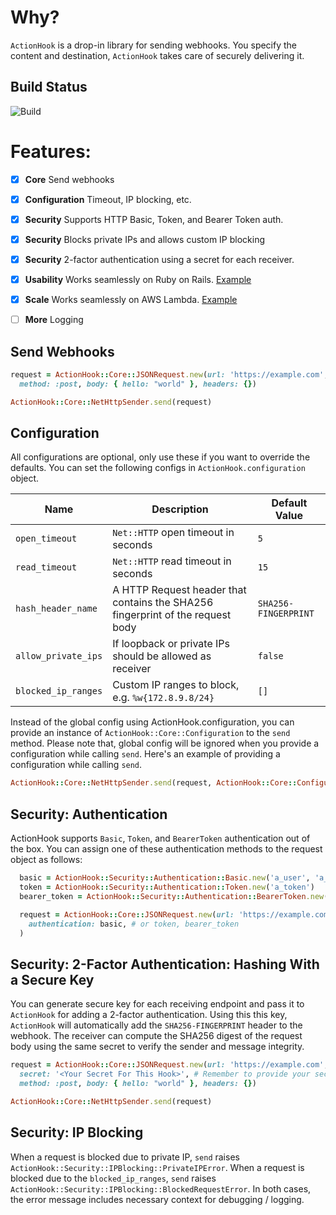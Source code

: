 # Why?

`ActionHook` is a drop-in library for sending webhooks. You specify the content and destination, `ActionHook` takes care of securely delivering it.


## Build Status

![Build](https://github.com/smsohan/actionhook/workflows/Ruby/badge.svg)

# Features:

- [x] **Core** Send webhooks
- [x] **Configuration** Timeout, IP blocking, etc.
- [x] **Security** Supports HTTP Basic, Token, and Bearer Token auth.
- [x] **Security** Blocks private IPs and allows custom IP blocking
- [x] **Security** 2-factor authentication using a secret for each receiver.
- [x] **Usability** Works seamlessly on Ruby on Rails. [Example](examples/actionhook-rails-example)
- [x] **Scale** Works seamlessly on AWS Lambda. [Example](examples/actionhook-aws-lambda-example)
- [ ] **More** Logging


## Send Webhooks

```ruby
request = ActionHook::Core::JSONRequest.new(url: 'https://example.com',
  method: :post, body: { hello: "world" }, headers: {})

ActionHook::Core::NetHttpSender.send(request)
```

## Configuration

All configurations are optional, only use these if you want to override the defaults.
You can set the following configs in `ActionHook.configuration` object.

|Name|Description|Default Value|
|---|---|---|
|`open_timeout` | `Net::HTTP` open timeout in seconds | `5` |
|`read_timeout` | `Net::HTTP` read timeout in seconds | `15`|
|`hash_header_name` | A HTTP Request header that contains the SHA256 fingerprint of the request body | `SHA256-FINGERPRINT` |
|`allow_private_ips` | If loopback or private IPs should be allowed as receiver | `false` |
|`blocked_ip_ranges` | Custom IP ranges to block, e.g. `%w{172.8.9.8/24}`| `[]`|

Instead of the global config using ActionHook.configuration, you can provide an instance of `ActionHook::Core::Configuration` to the `send` method. Please note that, global config will be ignored when you provide a configuration while calling `send`. Here's an example of providing a configuration while calling `send`.

```ruby
ActionHook::Core::NetHttpSender.send(request, ActionHook::Core::Configuration.new)
```

## Security: Authentication

ActionHook supports `Basic`, `Token`, and `BearerToken` authentication out of the box. You can assign one of these authentication methods to the request object as follows:

```ruby
  basic = ActionHook::Security::Authentication::Basic.new('a_user', 'a_pass')
  token = ActionHook::Security::Authentication::Token.new('a_token')
  bearer_token = ActionHook::Security::Authentication::BearerToken.new('a_bearer_token')

  request = ActionHook::Core::JSONRequest.new(url: 'https://example.com',
    authentication: basic, # or token, bearer_token
  )
```

## Security: 2-Factor Authentication: Hashing With a Secure Key

You can generate secure key for each receiving endpoint and pass it to `ActionHook`
for adding a 2-factor authentication. Using this this key, `ActionHook` will automatically add the `SHA256-FINGERPRINT` header to the webhook. The receiver can compute the SHA256 digest of the request body using the same secret to verify the sender and message integrity.

```ruby
request = ActionHook::Core::JSONRequest.new(url: 'https://example.com',
  secret: '<Your Secret For This Hook>', # Remember to provide your secret
  method: :post, body: { hello: "world" }, headers: {})

ActionHook::Core::NetHttpSender.send(request)
```

## Security: IP Blocking

When a request is blocked due to private IP, `send` raises `ActionHook::Security::IPBlocking::PrivateIPError`.
When a request is blocked due to the `blocked_ip_ranges`, `send` raises `ActionHook::Security::IPBlocking::BlockedRequestError`.
In both cases, the error message includes necessary context for debugging / logging.
